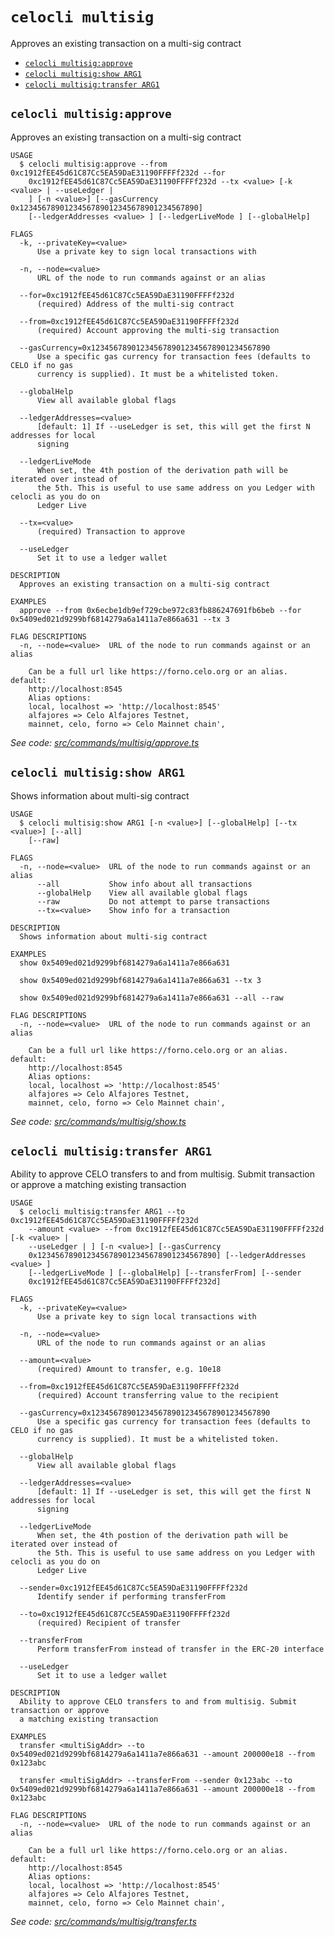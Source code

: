 `celocli multisig`
==================

Approves an existing transaction on a multi-sig contract

* [`celocli multisig:approve`](#celocli-multisigapprove)
* [`celocli multisig:show ARG1`](#celocli-multisigshow-arg1)
* [`celocli multisig:transfer ARG1`](#celocli-multisigtransfer-arg1)

## `celocli multisig:approve`

Approves an existing transaction on a multi-sig contract

```
USAGE
  $ celocli multisig:approve --from 0xc1912fEE45d61C87Cc5EA59DaE31190FFFFf232d --for
    0xc1912fEE45d61C87Cc5EA59DaE31190FFFFf232d --tx <value> [-k <value> | --useLedger |
    ] [-n <value>] [--gasCurrency 0x1234567890123456789012345678901234567890]
    [--ledgerAddresses <value> ] [--ledgerLiveMode ] [--globalHelp]

FLAGS
  -k, --privateKey=<value>
      Use a private key to sign local transactions with

  -n, --node=<value>
      URL of the node to run commands against or an alias

  --for=0xc1912fEE45d61C87Cc5EA59DaE31190FFFFf232d
      (required) Address of the multi-sig contract

  --from=0xc1912fEE45d61C87Cc5EA59DaE31190FFFFf232d
      (required) Account approving the multi-sig transaction

  --gasCurrency=0x1234567890123456789012345678901234567890
      Use a specific gas currency for transaction fees (defaults to CELO if no gas
      currency is supplied). It must be a whitelisted token.

  --globalHelp
      View all available global flags

  --ledgerAddresses=<value>
      [default: 1] If --useLedger is set, this will get the first N addresses for local
      signing

  --ledgerLiveMode
      When set, the 4th postion of the derivation path will be iterated over instead of
      the 5th. This is useful to use same address on you Ledger with celocli as you do on
      Ledger Live

  --tx=<value>
      (required) Transaction to approve

  --useLedger
      Set it to use a ledger wallet

DESCRIPTION
  Approves an existing transaction on a multi-sig contract

EXAMPLES
  approve --from 0x6ecbe1db9ef729cbe972c83fb886247691fb6beb --for 0x5409ed021d9299bf6814279a6a1411a7e866a631 --tx 3

FLAG DESCRIPTIONS
  -n, --node=<value>  URL of the node to run commands against or an alias

    Can be a full url like https://forno.celo.org or an alias. default:
    http://localhost:8545
    Alias options:
    local, localhost => 'http://localhost:8545'
    alfajores => Celo Alfajores Testnet,
    mainnet, celo, forno => Celo Mainnet chain',
```

_See code: [src/commands/multisig/approve.ts](https://github.com/celo-org/developer-tooling/tree/%40celo/celocli%407.0.0-beta.5/packages/cli/src/commands/multisig/approve.ts)_

## `celocli multisig:show ARG1`

Shows information about multi-sig contract

```
USAGE
  $ celocli multisig:show ARG1 [-n <value>] [--globalHelp] [--tx <value>] [--all]
    [--raw]

FLAGS
  -n, --node=<value>  URL of the node to run commands against or an alias
      --all           Show info about all transactions
      --globalHelp    View all available global flags
      --raw           Do not attempt to parse transactions
      --tx=<value>    Show info for a transaction

DESCRIPTION
  Shows information about multi-sig contract

EXAMPLES
  show 0x5409ed021d9299bf6814279a6a1411a7e866a631

  show 0x5409ed021d9299bf6814279a6a1411a7e866a631 --tx 3

  show 0x5409ed021d9299bf6814279a6a1411a7e866a631 --all --raw

FLAG DESCRIPTIONS
  -n, --node=<value>  URL of the node to run commands against or an alias

    Can be a full url like https://forno.celo.org or an alias. default:
    http://localhost:8545
    Alias options:
    local, localhost => 'http://localhost:8545'
    alfajores => Celo Alfajores Testnet,
    mainnet, celo, forno => Celo Mainnet chain',
```

_See code: [src/commands/multisig/show.ts](https://github.com/celo-org/developer-tooling/tree/%40celo/celocli%407.0.0-beta.5/packages/cli/src/commands/multisig/show.ts)_

## `celocli multisig:transfer ARG1`

Ability to approve CELO transfers to and from multisig. Submit transaction or approve a matching existing transaction

```
USAGE
  $ celocli multisig:transfer ARG1 --to 0xc1912fEE45d61C87Cc5EA59DaE31190FFFFf232d
    --amount <value> --from 0xc1912fEE45d61C87Cc5EA59DaE31190FFFFf232d [-k <value> |
    --useLedger | ] [-n <value>] [--gasCurrency
    0x1234567890123456789012345678901234567890] [--ledgerAddresses <value> ]
    [--ledgerLiveMode ] [--globalHelp] [--transferFrom] [--sender
    0xc1912fEE45d61C87Cc5EA59DaE31190FFFFf232d]

FLAGS
  -k, --privateKey=<value>
      Use a private key to sign local transactions with

  -n, --node=<value>
      URL of the node to run commands against or an alias

  --amount=<value>
      (required) Amount to transfer, e.g. 10e18

  --from=0xc1912fEE45d61C87Cc5EA59DaE31190FFFFf232d
      (required) Account transferring value to the recipient

  --gasCurrency=0x1234567890123456789012345678901234567890
      Use a specific gas currency for transaction fees (defaults to CELO if no gas
      currency is supplied). It must be a whitelisted token.

  --globalHelp
      View all available global flags

  --ledgerAddresses=<value>
      [default: 1] If --useLedger is set, this will get the first N addresses for local
      signing

  --ledgerLiveMode
      When set, the 4th postion of the derivation path will be iterated over instead of
      the 5th. This is useful to use same address on you Ledger with celocli as you do on
      Ledger Live

  --sender=0xc1912fEE45d61C87Cc5EA59DaE31190FFFFf232d
      Identify sender if performing transferFrom

  --to=0xc1912fEE45d61C87Cc5EA59DaE31190FFFFf232d
      (required) Recipient of transfer

  --transferFrom
      Perform transferFrom instead of transfer in the ERC-20 interface

  --useLedger
      Set it to use a ledger wallet

DESCRIPTION
  Ability to approve CELO transfers to and from multisig. Submit transaction or approve
  a matching existing transaction

EXAMPLES
  transfer <multiSigAddr> --to 0x5409ed021d9299bf6814279a6a1411a7e866a631 --amount 200000e18 --from 0x123abc

  transfer <multiSigAddr> --transferFrom --sender 0x123abc --to 0x5409ed021d9299bf6814279a6a1411a7e866a631 --amount 200000e18 --from 0x123abc

FLAG DESCRIPTIONS
  -n, --node=<value>  URL of the node to run commands against or an alias

    Can be a full url like https://forno.celo.org or an alias. default:
    http://localhost:8545
    Alias options:
    local, localhost => 'http://localhost:8545'
    alfajores => Celo Alfajores Testnet,
    mainnet, celo, forno => Celo Mainnet chain',
```

_See code: [src/commands/multisig/transfer.ts](https://github.com/celo-org/developer-tooling/tree/%40celo/celocli%407.0.0-beta.5/packages/cli/src/commands/multisig/transfer.ts)_
